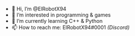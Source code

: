 - 👋 Hi, I’m @ElRobotX94
- 👀 I’m interested in programming & games
- 🌱 I’m currently learning C++ & Python
- 📫 How to reach me: ElRobotX94#0001 *(Discord)*

<!---
ElRobotX94/ElRobotX94 is a ✨ special ✨ repository because its `README.md` (this file) appears on your GitHub profile.
You can click the Preview link to take a look at your changes.
--->
